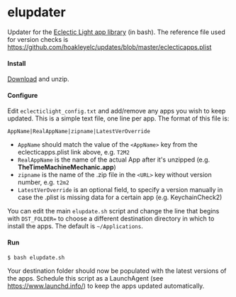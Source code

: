 # elupdater

Updater for the [Eclectic Light app library](https://eclecticlight.co/updates-sierra-and-high-sierra/) (in bash). The reference file used for version checks is https://github.com/hoakleyelc/updates/blob/master/eclecticapps.plist

#### Install

[Download](https://github.com/luckman212/elupdater/archive/master.zip) and unzip.

#### Configure

Edit `eclecticlight_config.txt` and add/remove any apps you wish to keep updated. This is a simple text file, one line per app. The format of this file is:
```
AppName|RealAppName|zipname|LatestVerOverride
```

- `AppName` should match the value of the `<AppName>` key from the eclecticapps.plist link above, e.g. `T2M2`
- `RealAppName` is the name of the actual App after it's unzipped (e.g. **TheTimeMachineMechanic.app**)
- `zipname` is the name of the .zip file in the `<URL>` key without version number, e.g. `t2m2`
- `LatestVerOverride` is an optional field, to specify a version manually in case the .plist is missing data for a certain app (e.g. KeychainCheck2)

You can edit the main `elupdate.sh` script and change the line that begins with `DST_FOLDER=` to choose a different destination directory in which to install the apps. The default is `~/Applications`.

#### Run

```bash
$ bash elupdate.sh
```
Your destination folder should now be populated with the latest versions of the apps. Schedule this script as a LaunchAgent (see https://www.launchd.info/) to keep the apps updated automatically.
